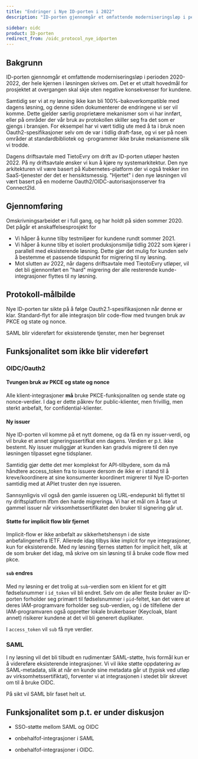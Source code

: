 ```yaml
---
title: "Endringer i Nye ID-porten i 2022"
description: "ID-porten gjennomgår et omfattende moderniseringsløp i perioden 2020-2022, der hele kjernen i løsningen skrives om.  Det er et uttalt hovedmål for prosjektet at overgangen skal skje uten negative konsekvenser for kundene.  Samtidig ser vi at ny løsning ikke kan bli 100%-bakoverkompatible med dagens løsning, og denne siden dokumenterer de endringene vi ser vil komme."

sidebar: oidc
product: ID-porten
redirect_from: /oidc_protocol_nye_idporten
---
```



## Bakgrunn

ID-porten gjennomgår et omfattende moderniseringsløp i perioden 2020-2022, der hele kjernen i løsningen skrives om.  Det er et uttalt hovedmål for prosjektet at overgangen skal skje uten negative konsekvenser for kundene.  

Samtidig ser vi at ny løsning ikke kan bli 100%-bakoverkompatible med dagens løsning, og denne siden dokumenterer de endringene vi ser vil komme.  Dette gjelder særlig proprietære mekanismer som vi har innført, eller på områder der vår bruk av protokollen skiller seg fra det som er gjengs i bransjen.  For eksempel har vi vært tidlig ute med å ta i bruk noen Oauth2-spesifikasjoner selv om de var i tidlig draft-fase, og vi ser på noen områder at standardbibliotek og -programmer ikke bruke mekanismene slik vi trodde.

Dagens driftsavtale med TietoEvry om drift av ID-porten utløper høsten 2022.  På ny driftsavtale ønsker vi kun å kjøre ny systemarkitektur. Den nye arkitekturen vil være basert på Kubernetes-platform der vi også trekker inn SaaS-tjenester der det er hensiktsmessig.  "Hjertet" i den nye løsningen vil vært basert på en moderne Oauth2/OIDC-autorisasjonsserver fra Connect2Id.


## Gjennomføring

Omskrivningsarbeidet er i full gang, og har holdt på siden sommer 2020.  Det pågår et anskaffelsesprosjekt for

* Vi håper å kunne tilby testmiljøer for kundene rundt sommer 2021.
* Vi håper å kunne tilby et isolert produksjonsmiljø tidlig 2022 som kjører i parallell med eksisterende løsning.  Dette gjør det mulig for kunden selv å bestemme et passende tidspunkt for migrering til ny løsning.
* Mot slutten av 2022, når dagens driftsavtale med TieotoEvry utløper, vil det bli gjennomført en "hard" migrering der alle resterende kunde-integrasjoner flyttes til ny løsning.


## Protokoll-målbilde

Nye ID-porten tar sikte på å følge Oauth2.1-spesifikasjonen når denne er klar.   Standard-flyt for alle integrasjon blir code-flow med tvungen bruk av PKCE og state og nonce.

SAML blir videreført for eksisterende tjenster, men her  begrenset


## Funksjonalitet som ikke blir videreført

### OIDC/Oauth2

#### Tvungen bruk av PKCE og state og nonce

Alle klient-integrasjoner **må** bruke PKCE-funksjonaliten og sende state og nonce-verdier.  I dag er dette påkrev for public-klienter, men frivillig, men sterkt anbefalt, for confidential-klienter.

#### Ny issuer
 Nye ID-porten vil komme på et nytt domene, og da få en ny issuer-verdi, og vil bruke et annet signeringssertifkat enn dagens.  Verdien er p.t. ikke bestemt.   Ny issuer muliggjør at kunden kan gradvis migrere til den nye løsningen tilpasset egne tidsplaner.

Samtidig gjør dette det mer komplekst for API-tilbydere, som da må håndtere access_token fra to issuere dersom de ikke er i stand til å kreve/koordinere at sine konsumenter koordinert migrerer til Nye ID-porten samtidig med at APIet truster den nye issueren.

Sannsynligvis vil også den gamle issueren og URL-endepunkt bli flyttet til ny driftsplatform ifbm den harde migreringa.  Vi har et mål om å fase ut gammel issuer når virksomhetssertifikatet den bruker til signering går ut.


#### Støtte for implicit flow blir fjernet

Implicit-flow er ikke anbefalt av sikkerhetshensyn i de siste anbefalingenefra IETF.  Allerede idag tilbys ikke implcit for nye integrasjoner, kun for eksisterende.  Med ny løsning fjernes støtten for implicit helt, slik at de som bruker det idag, må skrive om sin løsning til å bruke code flow med pkce.

#### `sub` endres

Med ny løsning er det trolig at `sub`-verdien som en klient for et gitt fødselsnummer i `id_token` vil bli endret. Selv om de aller fleste bruker av ID-porten forholder seg primært til fødselsnummer i `pid`-feltet, kan det være at deres IAM-programvare forholder seg sub-verdien, og i de tilfellene der IAM-programvaren også oppretter lokale brukerbaser (Keycloak, blant annet) risikerer kundene at det vil bli generert duplikater.

I `access_token` vil `sub` få nye verdier.



### SAML

I ny løsning vil det bli tilbudt en rudimentær SAML-støtte, hvis formål kun er å videreføre eksisterende integrasjoner.  Vi vil ikke støtte oppdatering av SAML-metadata, slik at når en kunde sine metadata går ut (typisk ved utløp av virksomhetssertifiktat), forventer vi at integrasjonen i stedet blir skrevet om til å bruke OIDC.

På sikt vil SAML blir faset helt ut.

## Funksjonalitet som p.t. er under diskusjon

* SSO-støtte mellom SAML og OIDC

* onbehalfof-integrasjoner i SAML

* onbehalfof-integrasjoner i OIDC.
